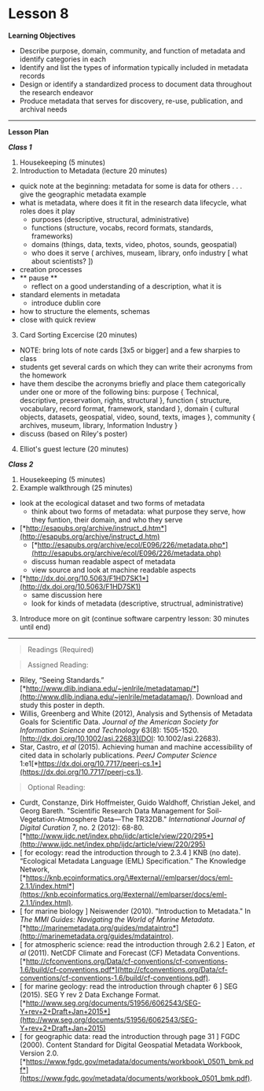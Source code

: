 Lesson 8
========

**Learning Objectives**
  - Describe purpose, domain, community, and function of metadata and identify categories in each
  - Identify and list the types of information typically included in metadata records
  - Design or identify a standardized process to document data throughout the research endeavor
  - Produce metadata that serves for discovery, re-use, publication, and archival needs

---

**Lesson Plan**
  
*__Class 1__*  

1. Housekeeping (5 minutes)
2. Introduction to Metadata (lecture 20 minutes)
  - quick note at the beginning: metadata for some is data for others . . . give the geographic metadata example
  - what is metadata, where does it fit in the research data lifecycle, what roles does it play
    - purposes (descriptive, structural, administrative)
    - functions (structure, vocabs, record formats, standards, frameworks)
    - domains (things, data, texts, video, photos, sounds, geospatial)
    - who does it serve ( archives, museam, library, onfo industry \[ what about scientists? \])
  - creation processes
  - ** pause **
    - reflect on a good understanding of a description, what it is
  - standard elements in metadata
    - introduce dublin core
  - how to structure the elements, schemas
  - close with quick review
3. Card Sorting Excercise (20 minutes)
  - NOTE: bring lots of note cards \[3x5 or bigger\] and a few sharpies to class
  - students get several cards on which they can write their acronyms from the homework
  - have them descibe the acronyms briefly and place them categorically under one or more of the following bins: purpose { Technical, descriptive, preservation, rights, structural }, function { structure, vocabulary, record format, framework, standard }, domain { cultural objects, datasets, geospatial, video, sound, texts, images }, community { archives, museum, library, Information Industry }
  - discuss (based on Riley's poster)
4. Elliot's guest lecture (20 minutes)

*__Class 2__*  

1. Housekeeping (5 minutes)
2. Example walkthrough (25 minutes)
  - look at the ecological dataset and two forms of metadata
    - think about two forms of metadata: what purpose they serve, how they funtion, their domain, and who they serve
  - [*http://esapubs.org/archive/instruct_d.htm*](http://esapubs.org/archive/instruct_d.htm)
    - [*http://esapubs.org/archive/ecol/E096/226/metadata.php*](http://esapubs.org/archive/ecol/E096/226/metadata.php)
    - discuss human readable aspect of metadata
    - view source and look at machine readable aspects
  - [*http://dx.doi.org/10.5063/F1HD7SK1*](http://dx.doi.org/10.5063/F1HD7SK1)
    - same discussion here
    - look for kinds of metadata (descriptive, structrual, administrative)
3. Introduce more on git (continue software carpentry lesson: 30 minutes until end)
  
---

> Readings (Required)

> Assigned Reading:

-   Riley, “Seeing Standards.”
    [*http://www.dlib.indiana.edu/~jenlrile/metadatamap/*](http://www.dlib.indiana.edu/~jenlrile/metadatamap/).
    Download and study this poster in depth.
-   Willis, Greenberg and White (2012), Analysis and Sythensis of Metadata Goals for Scientific Data. *Journal of the American Society for Information Science and Technology* 63(8): 1505-1520. [http://dx.doi.org/10.1002/asi.22683](DOI: 10.1002/asi.22683).
-   Star, Castro, *et al* (2015)*.* Achieving human and machine
    accessibility of cited data in scholarly publications. *PeerJ
    Computer Science* 1:e1[*https://dx.doi.org/10.7717/peerj-cs.1*](https://dx.doi.org/10.7717/peerj-cs.1).

> Optional Reading:

-   Curdt, Constanze, Dirk Hoffmeister, Guido Waldhoff, Christian Jekel,
    and Georg Bareth. "Scientific Research Data Management for
    Soil-Vegetation-Atmosphere Data—The TR32DB." *International Journal
    of Digital Curation* 7, no. 2 (2012): 68-80.[*http://www.ijdc.net/index.php/ijdc/article/view/220/295*](http://www.ijdc.net/index.php/ijdc/article/view/220/295)
-   \[ for ecology: read the introduction through to 2.3.4 \] KNB
    (no date). “Ecological Metadata Language (EML) Specification.” The
    Knowledge Network,
    [*https://knb.ecoinformatics.org/\#external//emlparser/docs/eml-2.1.1/index.html*](https://knb.ecoinformatics.org/#external//emlparser/docs/eml-2.1.1/index.html).
-   \[ for marine biology \] Neiswender (2010). "Introduction to
    Metadata." In *The MMI Guides: Navigating the World of Marine
    Metadata*.
    [*http://marinemetadata.org/guides/mdataintro*](http://marinemetadata.org/guides/mdataintro).
-   \[ for atmospheric science: read the introduction through 2.6.2 \]
    Eaton, *et al* (2011). NetCDF Climate and Forecast (CF)
    Metadata Conventions.
    [*http://cfconventions.org/Data/cf-conventions/cf-conventions-1.6/build/cf-conventions.pdf*](http://cfconventions.org/Data/cf-conventions/cf-conventions-1.6/build/cf-conventions.pdf).
-   \[ for marine geology: read the introduction through chapter 6 \]
    SEG (2015). SEG Y rev 2 Data Exchange Format.
    [*http://www.seg.org/documents/51956/6062543/SEG-Y+rev+2+Draft+Jan+2015*](http://www.seg.org/documents/51956/6062543/SEG-Y+rev+2+Draft+Jan+2015)
-   \[ for geographic data: read the introduction through page 31 \]
    FGDC (2000). Content Standard for Digital Geospatial Metadata
    Workbook, Version 2.0.
    [*https://www.fgdc.gov/metadata/documents/workbook\_0501\_bmk.pdf*](https://www.fgdc.gov/metadata/documents/workbook_0501_bmk.pdf).
